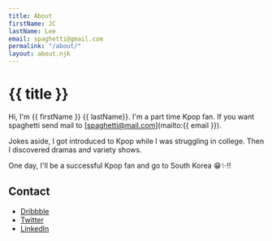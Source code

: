 ```yaml
---
title: About
firstName: JC
lastName: Lee
email: spaghetti@gmail.com
permalink: "/about/"
layout: about.njk
---
```


# {{ title }}

Hi, I'm {{ firstName }} {{ lastName}}. I'm a part time Kpop fan. If you want spaghetti send mail to [spaghetti@mail.com](mailto:{{ email }}). 

Jokes aside, I got introduced to Kpop while I was struggling in college. Then I discovered dramas and variety shows. 

One day, I'll be a successful Kpop fan and go to South Korea 😁✨!!

## Contact

<ul class="about-socials">
    <li><a href="{{ site.socials.dribbble }}">Dribbble</a></li>
    <li><a href="{{ site.socials.twitter }}">Twitter</a></li>
    <li><a href="{{ site.socials.linkedin }}">LinkedIn</a></li>
</ul>